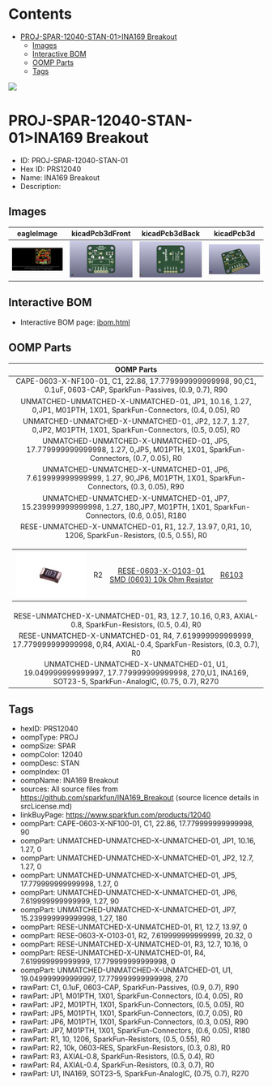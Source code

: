 



Contents
========

* [PROJ-SPAR-12040-STAN-01>INA169 Breakout](#proj-spar-12040-stan-01ina169-breakout)
	* [Images](#images)
	* [Interactive BOM](#interactive-bom)
	* [OOMP Parts](#oomp-parts)
	* [Tags](#tags)
  
![][im]
# PROJ-SPAR-12040-STAN-01>INA169 Breakout

- ID: PROJ-SPAR-12040-STAN-01
- Hex ID: PRS12040
- Name: INA169 Breakout
- Description: 

## Images
  
  

|eagleImage|kicadPcb3dFront|kicadPcb3dBack|kicadPcb3d|
| :---: | :---: | :---: | :---: |
|[![eagleImage](eagleImage_140.png)](eagleImage_600.png)|[![kicadPcb3dFront](kicadPcb3dFront_140.png)](kicadPcb3dFront_600.png)|[![kicadPcb3dBack](kicadPcb3dBack_140.png)](kicadPcb3dBack_600.png)|[![kicadPcb3d](kicadPcb3d_140.png)](kicadPcb3d_600.png)|

## Interactive BOM

- Interactive BOM page: [ibom.html](kicad/bom/ibom.html)

## OOMP Parts
  

|OOMP Parts|
| :---: |
|CAPE-0603-X-NF100-01, C1, 22.86, 17.779999999999998, 90,C1, 0.1uF, 0603-CAP, SparkFun-Passives, (0.9, 0.7), R90|
|UNMATCHED-UNMATCHED-X-UNMATCHED-01, JP1, 10.16, 1.27, 0,JP1, M01PTH, 1X01, SparkFun-Connectors, (0.4, 0.05), R0|
|UNMATCHED-UNMATCHED-X-UNMATCHED-01, JP2, 12.7, 1.27, 0,JP2, M01PTH, 1X01, SparkFun-Connectors, (0.5, 0.05), R0|
|UNMATCHED-UNMATCHED-X-UNMATCHED-01, JP5, 17.779999999999998, 1.27, 0,JP5, M01PTH, 1X01, SparkFun-Connectors, (0.7, 0.05), R0|
|UNMATCHED-UNMATCHED-X-UNMATCHED-01, JP6, 7.619999999999999, 1.27, 90,JP6, M01PTH, 1X01, SparkFun-Connectors, (0.3, 0.05), R90|
|UNMATCHED-UNMATCHED-X-UNMATCHED-01, JP7, 15.239999999999998, 1.27, 180,JP7, M01PTH, 1X01, SparkFun-Connectors, (0.6, 0.05), R180|
|RESE-UNMATCHED-X-UNMATCHED-01, R1, 12.7, 13.97, 0,R1, 10, 1206, SparkFun-Resistors, (0.5, 0.55), R0|
|<table><tr><td>![RESE-0603-X-O103-01](https://raw.githubusercontent.com/oomlout/oomlout_OOMP_parts/main/RESE-0603-X-O103-01/image_140.jpg)</td><td> R2</td><td>[RESE-0603-X-O103-01<br>SMD (0603) 10k Ohm Resistor](https://github.com/oomlout/oomlout_OOMP_parts/tree/main/RESE-0603-X-O103-01/)</td><td>[R6103](https://github.com/oomlout/oomlout_OOMP_parts/tree/main/RESE-0603-X-O103-01/)</td></tr></table>|
|RESE-UNMATCHED-X-UNMATCHED-01, R3, 12.7, 10.16, 0,R3, AXIAL-0.8, SparkFun-Resistors, (0.5, 0.4), R0|
|RESE-UNMATCHED-X-UNMATCHED-01, R4, 7.619999999999999, 17.779999999999998, 0,R4, AXIAL-0.4, SparkFun-Resistors, (0.3, 0.7), R0|
|UNMATCHED-UNMATCHED-X-UNMATCHED-01, U1, 19.049999999999997, 17.779999999999998, 270,U1, INA169, SOT23-5, SparkFun-AnalogIC, (0.75, 0.7), R270|

## Tags

- hexID: PRS12040
- oompType: PROJ
- oompSize: SPAR
- oompColor: 12040
- oompDesc: STAN
- oompIndex: 01
- oompName: INA169 Breakout
- sources: All source files from https://github.com/sparkfun/INA169_Breakout (source licence details in srcLicense.md)
- linkBuyPage: https://www.sparkfun.com/products/12040
- oompPart: CAPE-0603-X-NF100-01, C1, 22.86, 17.779999999999998, 90
- oompPart: UNMATCHED-UNMATCHED-X-UNMATCHED-01, JP1, 10.16, 1.27, 0
- oompPart: UNMATCHED-UNMATCHED-X-UNMATCHED-01, JP2, 12.7, 1.27, 0
- oompPart: UNMATCHED-UNMATCHED-X-UNMATCHED-01, JP5, 17.779999999999998, 1.27, 0
- oompPart: UNMATCHED-UNMATCHED-X-UNMATCHED-01, JP6, 7.619999999999999, 1.27, 90
- oompPart: UNMATCHED-UNMATCHED-X-UNMATCHED-01, JP7, 15.239999999999998, 1.27, 180
- oompPart: RESE-UNMATCHED-X-UNMATCHED-01, R1, 12.7, 13.97, 0
- oompPart: RESE-0603-X-O103-01, R2, 7.619999999999999, 20.32, 0
- oompPart: RESE-UNMATCHED-X-UNMATCHED-01, R3, 12.7, 10.16, 0
- oompPart: RESE-UNMATCHED-X-UNMATCHED-01, R4, 7.619999999999999, 17.779999999999998, 0
- oompPart: UNMATCHED-UNMATCHED-X-UNMATCHED-01, U1, 19.049999999999997, 17.779999999999998, 270
- rawPart: C1, 0.1uF, 0603-CAP, SparkFun-Passives, (0.9, 0.7), R90
- rawPart: JP1, M01PTH, 1X01, SparkFun-Connectors, (0.4, 0.05), R0
- rawPart: JP2, M01PTH, 1X01, SparkFun-Connectors, (0.5, 0.05), R0
- rawPart: JP5, M01PTH, 1X01, SparkFun-Connectors, (0.7, 0.05), R0
- rawPart: JP6, M01PTH, 1X01, SparkFun-Connectors, (0.3, 0.05), R90
- rawPart: JP7, M01PTH, 1X01, SparkFun-Connectors, (0.6, 0.05), R180
- rawPart: R1, 10, 1206, SparkFun-Resistors, (0.5, 0.55), R0
- rawPart: R2, 10k, 0603-RES, SparkFun-Resistors, (0.3, 0.8), R0
- rawPart: R3, AXIAL-0.8, SparkFun-Resistors, (0.5, 0.4), R0
- rawPart: R4, AXIAL-0.4, SparkFun-Resistors, (0.3, 0.7), R0
- rawPart: U1, INA169, SOT23-5, SparkFun-AnalogIC, (0.75, 0.7), R270



[im]: kicadPcb3d_450.png
